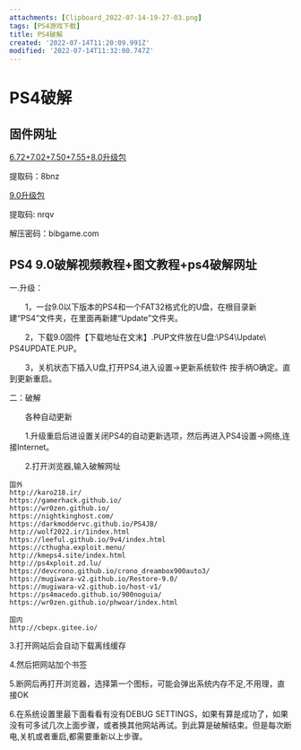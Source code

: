 ```yaml
---
attachments: [Clipboard_2022-07-14-19-27-03.png]
tags: [PS4游戏下载]
title: PS4破解
created: '2022-07-14T11:20:09.991Z'
modified: '2022-07-14T11:32:00.747Z'
---
```


# PS4破解

## 固件网址

[6.72+7.02+7.50+7.55+8.0升级包](https://pan.baidu.com/s/1ZayJHsBA_jZqEEcY0qKFZA)

提取码：8bnz

[9.0升级包](pan.baidu.com/s/10MSX1hJF0arsvhkEJvJ4Dw)

提取码: nrqv

解压密码：bibgame.com

## PS4 9.0破解视频教程+图文教程+ps4破解网址

一.升级：

　　1，一台9.0以下版本的PS4和一个FAT32格式化的U盘，在根目录新建“PS4”文件夹，在里面再新建“Update”文件夹。

　　2，下载9.0固件【下载地址在文末】.PUP文件放在U盘:\PS4\Update\ PS4UPDATE.PUP。

　　3，关机状态下插入U盘,打开PS4,进入设置->更新系统软件 按手柄O确定。直到更新重启。

二：破解

　　各种自动更新

　　1.升级重启后进设置关闭PS4的自动更新选项，然后再进入PS4设置->网络,连接Internet。

　　2.打开浏览器,输入破解网址

```
国外
http://karo218.ir/
https://gamerhack.github.io/
https://wr0zen.github.io/
https://nightkinghost.com/
https://darkmoddervc.github.io/PS4JB/
http://wolf2022.ir/1index.html
https://leeful.github.io/9v4/index.html
https://cthugha.exploit.menu/
http://kmeps4.site/index.html
http://ps4xploit.zd.lu/
https://devcrono.github.io/crono_dreambox900auto3/
https://mugiwara-v2.github.io/Restore-9.0/
https://mugiwara-v2.github.io/host-v1/
https://ps4macedo.github.io/900noguia/
https://wr0zen.github.io/phwoar/index.html
 
国内
http://cbepx.gitee.io/
```


3.打开网站后会自动下载离线缓存

4.然后把网站加个书签

5.断网后再打开浏览器，选择第一个图标，可能会弹出系统内存不足,不用理，直接OK

6.在系统设置里最下面看看有没有DEBUG SETTINGS，如果有算是成功了，如果没有可多试几次上面步骤，或者换其他网站再试。到此算是破解结束。但是每次断电,关机或者重启,都需要重新以上步骤。





